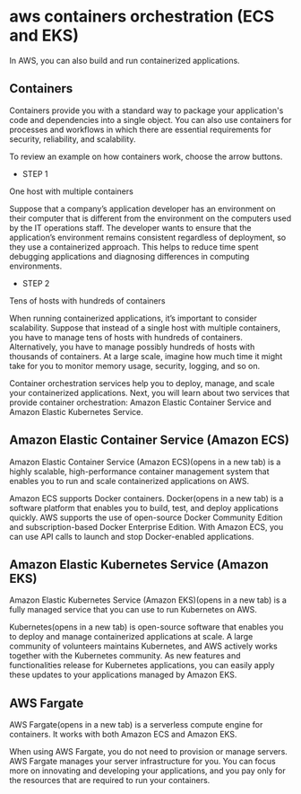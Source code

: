 # aws containers orchestration (ECS and EKS)

In AWS, you can also build and run containerized applications.

## Containers

Containers provide you with a standard way to package your application's code and dependencies into a single object. You can also use containers for processes and workflows in which there are essential requirements for security, reliability, and scalability.

To review an example on how containers work, choose the arrow buttons.

- STEP 1

One host with multiple containers

Suppose that a company’s application developer has an environment on their computer that is different from the environment on the computers used by the IT operations staff. The developer wants to ensure that the application’s environment remains consistent regardless of deployment, so they use a containerized approach. This helps to reduce time spent debugging applications and diagnosing differences in computing environments.

- STEP 2

Tens of hosts with hundreds of containers

When running containerized applications, it’s important to consider scalability. Suppose that instead of a single host with multiple containers, you have to manage tens of hosts with hundreds of containers. Alternatively, you have to manage possibly hundreds of hosts with thousands of containers. At a large scale, imagine how much time it might take for you to monitor memory usage, security, logging, and so on.

Container orchestration services help you to deploy, manage, and scale your containerized applications. Next, you will learn about two services that provide container orchestration: Amazon Elastic Container Service and Amazon Elastic Kubernetes Service.

## Amazon Elastic Container Service (Amazon ECS)

Amazon Elastic Container Service (Amazon ECS)(opens in a new tab) is a highly scalable, high-performance container management system that enables you to run and scale containerized applications on AWS. 

Amazon ECS supports Docker containers. Docker(opens in a new tab) is a software platform that enables you to build, test, and deploy applications quickly. AWS supports the use of open-source Docker Community Edition and subscription-based Docker Enterprise Edition. With Amazon ECS, you can use API calls to launch and stop Docker-enabled applications.

## Amazon Elastic Kubernetes Service (Amazon EKS)

Amazon Elastic Kubernetes Service (Amazon EKS)(opens in a new tab) is a fully managed service that you can use to run Kubernetes on AWS. 

Kubernetes(opens in a new tab) is open-source software that enables you to deploy and manage containerized applications at scale. A large community of volunteers maintains Kubernetes, and AWS actively works together with the Kubernetes community. As new features and functionalities release for Kubernetes applications, you can easily apply these updates to your applications managed by Amazon EKS.

## AWS Fargate

AWS Fargate(opens in a new tab) is a serverless compute engine for containers. It works with both Amazon ECS and Amazon EKS. 

When using AWS Fargate, you do not need to provision or manage servers. AWS Fargate manages your server infrastructure for you. You can focus more on innovating and developing your applications, and you pay only for the resources that are required to run your containers.